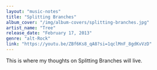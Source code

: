 ```yaml
---
layout: "music-notes"
title: "Splitting Branches"
album_cover: "/img/album-covers/splitting-branches.jpg"
artist_name: "Tree"
release_date: "February 17, 2013"
genre: "alt-Rock"
link: "https://youtu.be/ZBf6Ks8_qA8?si=1qclMnF_8gdKvVzD"
---
```


This is where my thoughts on Splitting Branches will live.
